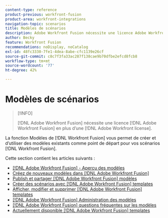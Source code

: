 ```yaml
---
content-type: reference
product-previous: workfront-fusion
product-area: workfront-integrations
navigation-topic: scenarios
title: Modèles de scénarios
description: Adobe Workfront Fusion nécessite une licence Adobe Workfront Fusion et une licence Adobe Workfront.
author: Becky
feature: Workfront Fusion
recommendations: noDisplay, noCatalog
exl-id: 48fc3330-7fe1-4dea-8abe-cfc1139e26cf
source-git-commit: c8c7f3fa33ac287f138cae9b70dfbe2efcd8fcb8
workflow-type: tm+mt
source-wordcount: '77'
ht-degree: 42%

---
```


# Modèles de scénarios

>[!INFO]
>
>[!DNL Adobe Workfront Fusion] nécessite une licence [!DNL Adobe Workfront Fusion] en plus d’une [!DNL Adobe Workfront license].

La fonction Modèles de [!DNL Workfront Fusion] vous permet de créer et d’utiliser des modèles existants comme point de départ pour vos scénarios [!DNL Workfront Fusion].

Cette section contient les articles suivants :

* [[!DNL Adobe Workfront Fusion] - Aperçu des modèles](/help/quicksilver/workfront-fusion/scenarios/templates/fusion-templates-overview.md)
* [ Créez de nouveaux modèles dans  [!DNL Adobe Workfront Fusion]](../../../workfront-fusion/scenarios/templates/create-new-fusion-templates.md)
* [Publish et partager [!DNL Adobe Workfront Fusion] modèles](../../../workfront-fusion/scenarios/templates/publish-and-share-fusion-templates.md)
* [ Créer des scénarios avec  [!DNL Adobe Workfront Fusion] templates](../../../workfront-fusion/scenarios/templates/create-scenarios-with-fusion-templates.md)
* [ Afficher, modifier et supprimer  [!DNL Adobe Workfront Fusion] templates](../../../workfront-fusion/scenarios/templates/view-edit-and-delete-fusion-templates.md)
* [[!DNL Adobe Workfront Fusion] Administration des modèles](../../../workfront-fusion/scenarios/templates/fusion-templates-adminstration.md)
* [[!DNL Adobe Workfront Fusion] questions fréquentes sur les modèles](../../../workfront-fusion/scenarios/templates/fusion-templates-faqs.md)
* [Actuellement disponible [!DNL Adobe Workfront Fusion] templates](../../../workfront-fusion/scenarios/templates/currently-available-fusion-templates.md)
